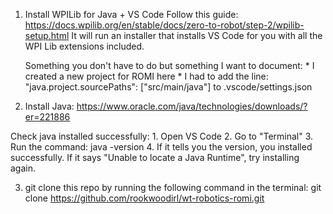 1. Install WPILib for Java + VS Code
    Follow this guide: https://docs.wpilib.org/en/stable/docs/zero-to-robot/step-2/wpilib-setup.html
    It will run an installer that installs VS Code for you with all the WPI Lib extensions included.

    Something you don't have to do but something I want to document:
        * I created a new project for ROMI here
        * I had to add the line: "java.project.sourcePaths": ["src/main/java"] to .vscode/settings.json

2. Install Java:
https://www.oracle.com/java/technologies/downloads/?er=221886

Check java installed successfully:
    1.  Open VS Code
    2.  Go to "Terminal"
    3.  Run the command: java -version
    4.  If it tells you the version, you installed successfully. 
        If it says "Unable to locate a Java Runtime", try installing again.


3. git clone this repo by running the following command in the terminal:
    git clone https://github.com/rookwoodirl/wt-robotics-romi.git